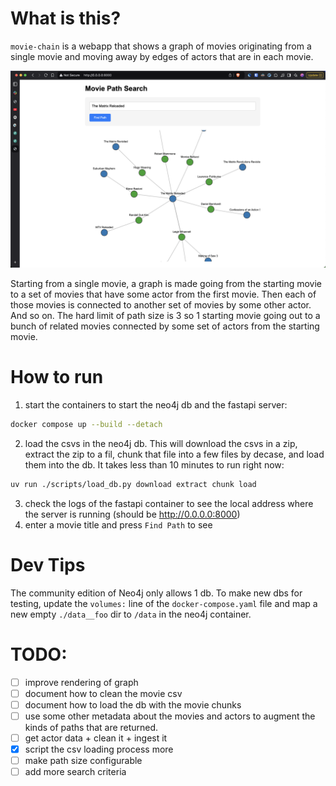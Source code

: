 # What is this?

`movie-chain` is a webapp that shows a graph of movies originating from a single movie and moving away by edges of actors that are in each movie.

![Screenshot of the webapp](docs/screenshot.png)

Starting from a single movie, a graph is made going from the starting movie to a set of movies that have some actor from the first movie. Then each of those movies is connected to another set of movies by some other actor. And so on. The hard limit of path size is 3 so 1 starting movie going out to a bunch of related movies connected by some set of actors from the starting movie.

# How to run

1. start the containers to start the neo4j db and the fastapi server:
```sh
docker compose up --build --detach
```
2. load the csvs in the neo4j db. This will download the csvs in a zip, extract the zip to a fil, chunk that file into a few files by decase, and load them into the db. It takes less than 10 minutes to run right now:
```sh
uv run ./scripts/load_db.py download extract chunk load
```
3. check the logs of the fastapi container to see the local address where the server is running (should be http://0.0.0.0:8000)
4. enter a movie title and press `Find Path` to see

# Dev Tips

The community edition of Neo4j only allows 1 db. To make new dbs for testing, update the `volumes:` line of the `docker-compose.yaml` file and map a new empty `./data__foo` dir to `/data` in the neo4j container.

# TODO:

- [ ] improve rendering of graph
- [ ] document how to clean the movie csv 
- [ ] document how to load the db with the movie chunks
- [ ] use some other metadata about the movies and actors to augment the kinds of paths that are returned. 
- [ ] get actor data + clean it + ingest it
- [X] script the csv loading process more
- [ ] make path size configurable
- [ ] add more search criteria
